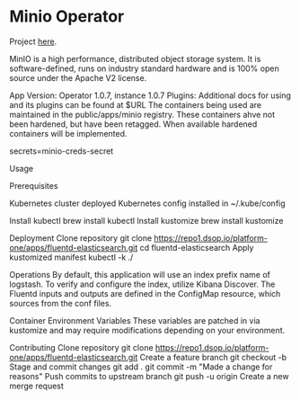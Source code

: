 # Minio Operator

Project [here](https://github.com/minio/minio-operator).

MinIO is a high performance, distributed object storage system. It is software-defined, runs on industry standard hardware and is 100% open source under the Apache V2 license.

App Version: Operator 1.0.7, instance 1.0.7
Plugins: 
Additional docs for using  and its plugins can be found at $URL
The containers being used are maintained in the public/apps/minio registry.  These containers ahve not been hardened, but have been retagged.  When available hardened containers will be implemented.

secrets=minio-creds-secret

Usage

Prerequisites

Kubernetes cluster deployed
Kubernetes config installed in ~/.kube/config




Install kubectl
brew install kubectl
Install kustomize
brew install kustomize

Deployment
Clone repository
git clone https://repo1.dsop.io/platform-one/apps/fluentd-elasticsearch.git
cd fluentd-elasticsearch
Apply kustomized manifest
kubectl -k ./

Operations
By default, this application will use an index prefix name of logstash. To verify and configure the
index, utilize Kibana Discover.
The Fluentd inputs and outputs are defined in the ConfigMap resource, which sources from the conf files.

Container Environment Variables
These variables are patched in via kustomize and may require modifications depending on your
environment.






Contributing
Clone repository
git clone https://repo1.dsop.io/platform-one/apps/fluentd-elasticsearch.git
Create a feature branch
git checkout -b <branch>
Stage and commit changes
git add .
git commit -m "Made a change for reasons"
Push commits to upstream branch
git push -u origin <branch>
Create a new merge request